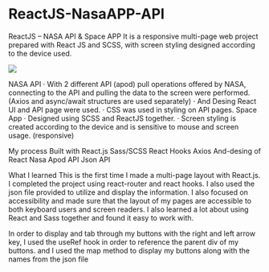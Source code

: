 # ReactJS-NasaAPP-API

ReactJS – NASA API & Space APP
It is a responsive multi-page web project prepared with React JS and SCSS, with screen styling designed according to the device used.

![](https://github.com/muratavci05/ReactJS-NasaAPP-API/blob/0bca56c619b91fcd14196184caad71f3a13672ca/src/assets/view.gif)

NASA API
· With 2 different API (apod) pull operations offered by NASA, connecting to the API and pulling the data to the screen were performed. (Axios and async/await structures are used separately)
· And Desing React UI and API page were used.
· CSS was used in styling on API pages.
Space App
· Designed using SCSS and ReactJS together.
· Screen styling is created according to the device and is sensitive to mouse and screen usage. (responsive)

My process
Built with
React.js
Sass/SCSS
React Hooks
Axios
And-desing of React
Nasa Apod API
Json API

What I learned
This is the first time I made a multi-page layout with React.js. I completed the project using react-router and react hooks. I also used the json file provided to utilize and display the information. I also focused on accessibility and made sure that the layout of my pages are accessible to both keyboard users and screen readers. I also learned a lot about using React and Sass together and found it easy to work with.


In order to display and tab through my buttons with the right and left arrow key, I used the useRef hook in order to reference the parent div of my buttons. and I used the map method to display my buttons along with the names from the json file
